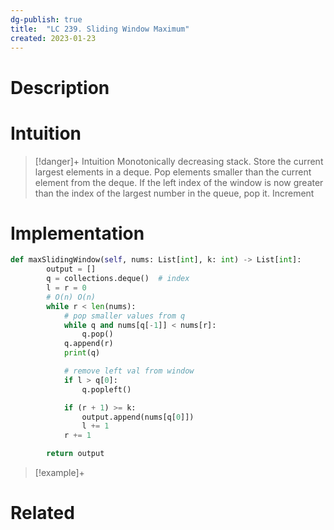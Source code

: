 ```yaml
---
dg-publish: true
title:  "LC 239. Sliding Window Maximum"
created: 2023-01-23
---
```



# Description


# Intuition

>[!danger]+ Intuition
>Monotonically decreasing stack.
>Store the current largest elements in a deque. 
>Pop elements smaller than the current element from the deque.
>If the left index of the window is now greater than the index of the largest number in the queue, pop it.
>Increment 

# Implementation
```python
def maxSlidingWindow(self, nums: List[int], k: int) -> List[int]:
        output = []
        q = collections.deque()  # index
        l = r = 0
        # O(n) O(n)
        while r < len(nums):
            # pop smaller values from q
            while q and nums[q[-1]] < nums[r]:
                q.pop()
            q.append(r)
            print(q)

            # remove left val from window
            if l > q[0]:
                q.popleft()

            if (r + 1) >= k:
                output.append(nums[q[0]])
                l += 1
            r += 1

        return output      
```

>[!example]+ 


# Related
